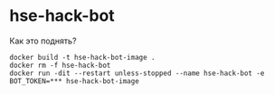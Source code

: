# hse-hack-bot

Как это поднять?

```
docker build -t hse-hack-bot-image .
docker rm -f hse-hack-bot
docker run -dit --restart unless-stopped --name hse-hack-bot -e BOT_TOKEN=*** hse-hack-bot-image
```
